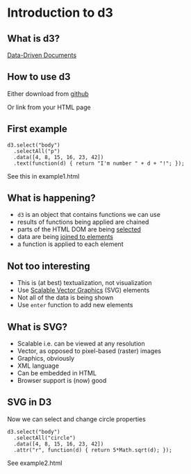 
# Introduction to d3



## What is d3?

[Data-Driven Documents](https://d3js.org/)





## How to use d3

Either download from [github](https://github.com/d3/d3)

Or link from your HTML page

<script src="https://d3js.org/d3.v5.js"></script>


## First example

```
d3.select("body")
  .selectAll("p")
  .data([4, 8, 15, 16, 23, 42])
  .text(function(d) { return "I'm number " + d + "!"; });
```

See this in example1.html


## What is happening?

- `d3` is an object that contains functions we can use
- results of functions being applied are chained
- parts of the HTML DOM are being [selected](https://github.com/d3/d3/blob/master/API.md#selections-d3-selection)
- data are being [joined to elements](https://github.com/d3/d3-selection/blob/v1.4.0/README.md#joining-data)
- a function is applied to each element


## Not too interesting

- This is (at best) textualization, not visualization
- Use [Scalable Vector Graphics](https://www.w3.org/Graphics/SVG/IG/resources/svgprimer.html) (SVG) elements
- Not all of the data is being shown
- Use `enter` function to add new elements


## What is SVG?

- Scalable i.e. can be viewed at any resolution
- Vector, as opposed to pixel-based (raster) images
- Graphics, obviously
- XML language
- Can be embedded in HTML
- Browser support is (now) good


## SVG in D3

Now we can select and change circle properties

```
d3.select("body")
  .selectAll("circle")
  .data([4, 8, 15, 16, 23, 42])
  .attr("r", function(d) { return 5*Math.sqrt(d); });
```

See example2.html






